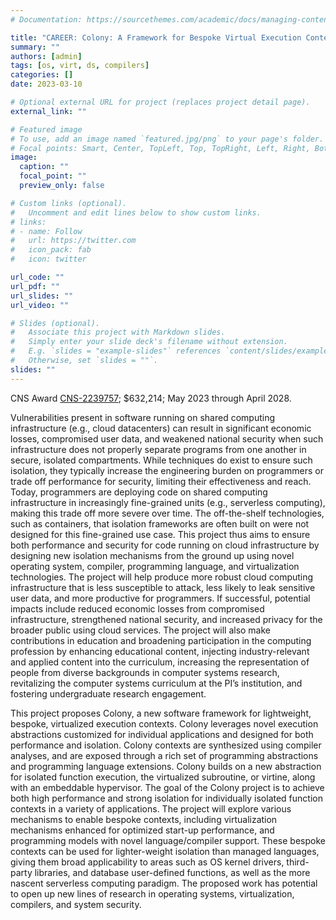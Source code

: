 ```yaml
---
# Documentation: https://sourcethemes.com/academic/docs/managing-content/

title: "CAREER: Colony: A Framework for Bespoke Virtual Execution Contexts"
summary: ""
authors: [admin]
tags: [os, virt, ds, compilers]
categories: []
date: 2023-03-10

# Optional external URL for project (replaces project detail page).
external_link: ""

# Featured image
# To use, add an image named `featured.jpg/png` to your page's folder.
# Focal points: Smart, Center, TopLeft, Top, TopRight, Left, Right, BottomLeft, Bottom, BottomRight.
image:
  caption: ""
  focal_point: ""
  preview_only: false

# Custom links (optional).
#   Uncomment and edit lines below to show custom links.
# links:
# - name: Follow
#   url: https://twitter.com
#   icon_pack: fab
#   icon: twitter

url_code: ""
url_pdf: ""
url_slides: ""
url_video: ""

# Slides (optional).
#   Associate this project with Markdown slides.
#   Simply enter your slide deck's filename without extension.
#   E.g. `slides = "example-slides"` references `content/slides/example-slides.md`.
#   Otherwise, set `slides = ""`.
slides: ""
---
```

CNS Award [CNS-2239757](https://www.nsf.gov/awardsearch/showAward?AWD_ID=2239757&HistoricalAwards=false);
$632,214; May 2023 through April 2028.

Vulnerabilities present in software running on shared computing infrastructure (e.g., cloud datacenters) can result in significant economic losses, compromised user data, and weakened national security when such infrastructure does not properly separate programs from one another in secure, isolated compartments. While techniques do exist to ensure such isolation, they typically increase the engineering burden on programmers or trade off performance for security, limiting their effectiveness and reach. Today, programmers are deploying code on shared computing infrastructure in increasingly fine-grained units (e.g., serverless computing), making this trade off more severe over time. The off-the-shelf technologies, such as containers, that isolation frameworks are often built on were not designed for this fine-grained use case. This project thus aims to ensure both performance and security for code running on cloud infrastructure by designing new isolation mechanisms from the ground up using novel operating system, compiler, programming language, and virtualization technologies. The project will help produce more robust cloud computing infrastructure that is less susceptible to attack, less likely to leak sensitive user data, and more productive for programmers. If successful, potential impacts include reduced economic losses from compromised infrastructure, strengthened national security, and increased privacy for the broader public using cloud services. The project will also make contributions in education and broadening participation in the computing profession by enhancing educational content, injecting industry-relevant and applied content into the curriculum, increasing the representation of people from diverse backgrounds in computer systems research, revitalizing the computer systems curriculum at the PI’s institution, and fostering undergraduate research engagement.

This project proposes Colony, a new software framework for lightweight, bespoke, virtualized execution contexts. Colony leverages novel execution abstractions customized for individual applications and designed for both performance and isolation. Colony contexts are synthesized using compiler analyses, and are exposed through a rich set of programming abstractions and programming language extensions. Colony builds on a new abstraction for isolated function execution, the virtualized subroutine, or virtine, along with an embeddable hypervisor. The goal of the Colony project is to achieve both high performance and strong isolation for individually isolated function contexts in a variety of applications. The project will explore various mechanisms to enable bespoke contexts, including virtualization mechanisms enhanced for optimized start-up performance, and programming models with novel language/compiler support. These bespoke contexts can be used for lighter-weight isolation than managed languages, giving them broad applicability to areas such as OS kernel drivers, third-party libraries, and database user-defined functions, as well as the more nascent serverless computing paradigm. The proposed work has potential to open up new lines of research in operating systems, virtualization, compilers, and system security.
